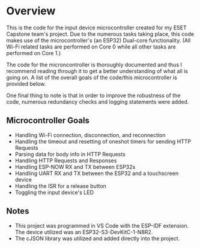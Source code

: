 # Overview
This is the code for the input device microcontroller created for my ESET Capstone team's project. Due to the numerous tasks taking place, this code makes use of the microcontroller's (an ESP32) Dual-core functionality. (All Wi-Fi related tasks are performed on Core 0 while all other tasks are performed on Core 1.)

The code for the microncontroller is thoroughly documented and thus I recommend reading through it to get a better understanding of what all is going on. A list of the overall goals of the code/this microcontroller is provided below.

One final thing to note is that in order to improve the robustness of the code, numerous redundancy checks and logging statements were added.

## Microcontroller Goals
- Handling Wi-Fi connection, disconnection, and reconnection
- Handling the timeout and resetting of oneshot timers for sending HTTP Requests
- Parsing data for body info in HTTP Requests
- Handling HTTP Requests and Responses
- Handling ESP-NOW RX and TX between ESP32s
- Handling UART RX and TX between the ESP32 and a touchscreen device
- Handling the ISR for a release button
- Toggling the input device's LED

## Notes
- This project was programmed in VS Code with the ESP-IDF extension. The device utilized was an ESP32-S3-DevKitC-1-N8R2.
- The cJSON library was utilized and added directly into the project.